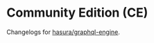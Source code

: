 # Community Edition (CE)

Changelogs for [hasura/graphql-engine](https://github.com/hasura/graphql-engine).